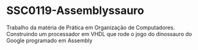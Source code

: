 # SSC0119-Assemblyssauro
Trabalho da matéria de Prática em Organização de Computadores. 
Construindo um processador em VHDL que rode o jogo do dinossauro do Google programado em Assembly
